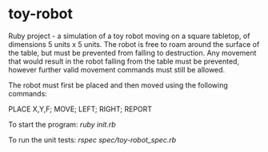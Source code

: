 # toy-robot
Ruby project - a simulation of a toy robot moving on a square tabletop, of dimensions 5 units x 5 units.  The robot is free to roam around the surface of the table, but must be prevented from falling to destruction. Any movement that would result in the robot falling from the table must be prevented, however further valid movement commands must still be allowed.

The robot must first be placed and then moved using the following commands:

PLACE X,Y,F; MOVE; LEFT; RIGHT; REPORT

To start the program: *ruby init.rb*

To run the unit tests: *rspec spec/toy-robot_spec.rb*
